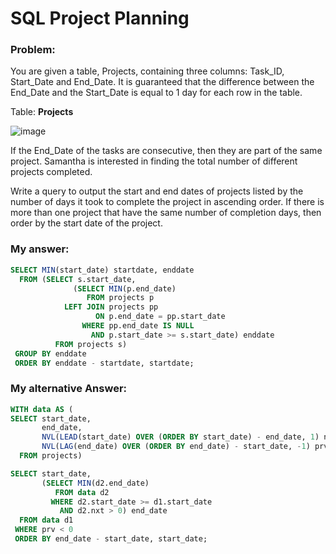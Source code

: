# SQL Project Planning 

### Problem: 

You are given a table, Projects, containing three columns: Task_ID, Start_Date and End_Date. 
It is guaranteed that the difference between the End_Date and the Start_Date is equal to 1 day for each row in the table.

Table: **Projects** 

![image](https://user-images.githubusercontent.com/48019306/211888645-49598709-f5ec-4a0e-9bfc-5204cf311942.png)
  
If the End_Date of the tasks are consecutive, then they are part of the same project. 
Samantha is interested in finding the total number of different projects completed.

Write a query to output the start and end dates of projects listed by the number of days it took to complete the project in ascending order. 
If there is more than one project that have the same number of completion days, then order by the start date of the project.   

### My answer: 

````sql 
SELECT MIN(start_date) startdate, enddate 
  FROM (SELECT s.start_date,
              (SELECT MIN(p.end_date)
                 FROM projects p
            LEFT JOIN projects pp 
                   ON p.end_date = pp.start_date
                WHERE pp.end_date IS NULL
                  AND p.start_date >= s.start_date) enddate
          FROM projects s)
 GROUP BY enddate
 ORDER BY enddate - startdate, startdate;  
```` 

### My alternative Answer:

````sql
WITH data AS (
SELECT start_date, 
       end_date,
       NVL(LEAD(start_date) OVER (ORDER BY start_date) - end_date, 1) nxt,
       NVL(LAG(end_date) OVER (ORDER BY end_date) - start_date, -1) prv
  FROM projects)

SELECT start_date,
       (SELECT MIN(d2.end_date)
          FROM data d2 
         WHERE d2.start_date >= d1.start_date 
           AND d2.nxt > 0) end_date
  FROM data d1 
 WHERE prv < 0
 ORDER BY end_date - start_date, start_date;
 ````
 
